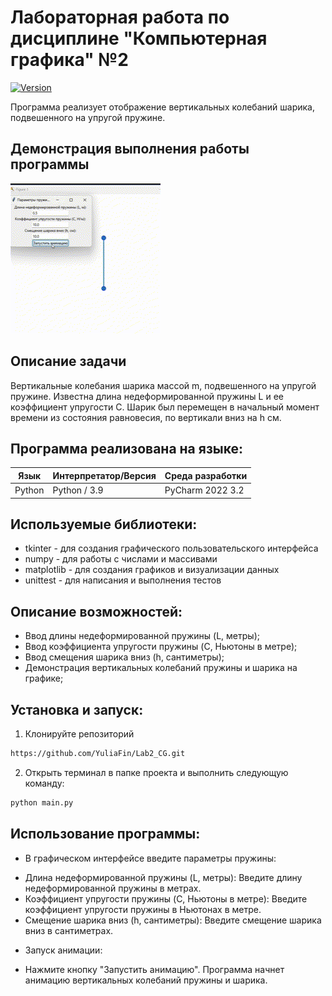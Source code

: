 # Лабораторная работа по дисциплине "Компьютерная графика" №2

[![Version](https://img.shields.io/badge/Version-0.1.1-blue.svg)](https://github.com/YuliaFin/Lab2_CG.git)

Программа реализует отображение вертикальных колебаний шарика, подвешенного на упругой пружине.

## Демонстрация выполнения работы программы 
![Анимация](https://github.com/YuliaFin/Lab2_CG/blob/main/gif/Демонстрация%20работы%20программы.gif)

## Описание задачи
Вертикальные колебания шарика массой m, подвешенного на упругой пружине. Известна длина недеформированной пружины L и ее коэффициент упругости C.
Шарик был перемещен в начальный момент времени из состояния равновесия, по вертикали вниз на h см.

## Программа реализована на языке:

| Язык | Интерпретатор/Версия | Среда разработки | 
| ------ | ------ | ------ |
| Python | Python / 3.9 | PyCharm 2022 3.2 |

## Используемые библиотеки:
* tkinter - для создания графического пользовательского интерфейса
* numpy - для работы с числами и массивами
* matplotlib - для создания графиков и визуализации данных 
* unittest - для написания и выполнения тестов

## Описание возможностей:
- Ввод длины недеформированной пружины (L, метры); 
- Ввод коэффициента упругости пружины (C, Ньютоны в метре); 
- Ввод смещения шарика вниз (h, сантиметры); 
- Демонстрация вертикальных колебаний пружины и шарика на графике;

## Установка и запуск:
1. Клонируйте репозиторий
```sh
https://github.com/YuliaFin/Lab2_CG.git
```
2. Открыть терминал в папке проекта и выполнить следующую команду:
```sh
python main.py
```
## Использование программы:

* В графическом интерфейсе введите параметры пружины:
- Длина недеформированной пружины (L, метры): Введите длину недеформированной пружины в метрах.
- Коэффициент упругости пружины (C, Ньютоны в метре): Введите коэффициент упругости пружины в Ньютонах в метре.
- Смещение шарика вниз (h, сантиметры): Введите смещение шарика вниз в сантиметрах.
* Запуск анимации:
- Нажмите кнопку "Запустить анимацию". Программа начнет анимацию вертикальных колебаний пружины и шарика.

